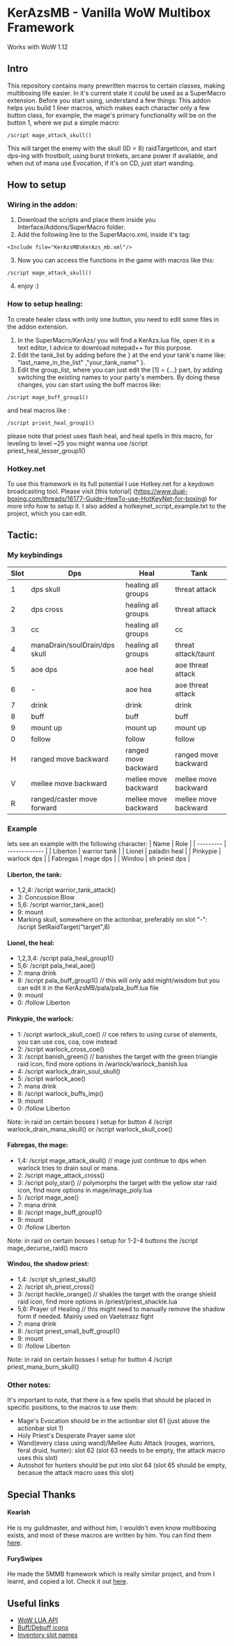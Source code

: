 # KerAzsMB - Vanilla WoW Multibox Framework

Works with WoW 1.12

## Intro
This repository contains many prewritten macros to certain classes, making multiboxing life easier.
In it's current state it could be used as a SuperMacro extension.
Before you start using, understand a few things:
This addon helps you build 1 liner macros, which makes each character only a few button class, 
for example, the mage's primary functionality will be on the button 1, where we put a simple macro: 
```
/script mage_attack_skull()
```
This will target the enemy with the skull (ID = 8) raidTargetIcon, and start dps-ing with frostbolt, using burst trinkets, arcane power if avaliable, and when out of mana use Evocation, if it's on CD, just start wanding.

## How to setup
### Wiring in the addon:
1. Download the scripts and place them inside you Interface/Addons/SuperMacro folder.
2. Add the following line to the SuperMacro.xml, inside it's <UI> tag:
```
<Include file="KerAzsMB\KerAzs_mb.xml"/>
```
3. Now you can access the functions in the game with macros like this:
```
/script mage_attack_skull()
```
4. enjoy :)

### How to setup healing:
To create healer class with only one button, you need to edit some files in the addon extension.
1. In the SuperMacro/KerAzs/ you will find a KerAzs.lua file, open it in a text editor, I advice to download notepad++ for this purpose.
2. Edit the tank_list by adding before the } at the end your tank's name like: "last_name_in_the_list" ,"your_tank_name" }.
3. Edit the group_list, where you can just edit the [1] = {...} part, by adding switching the existing names to your party's members.
By doing these changes, you can start using the buff macros like:
```
/script mage_buff_group1()
```
and heal macros like :
```
/script priest_heal_group1() 
```
please note that priest uses flash heal, and heal spells in this macro, for leveling to level ~25 you might wanna use
/script priest_heal_lesser_group1()

### Hotkey.net
To use this framework in its full potential I use Hotkey.net for a keydown broadcasting tool.
Please visit [this tutorial] (https://www.dual-boxing.com/threads/16177-Guide-HowTo-use-HotKeyNet-for-boxing) for more info how to setup it.
I also added a hotkeynet_script_example.txt to the project, which you can edit.

## Tactic:

### My keybindings

| Slot | Dps | Heal | Tank |
| - | ----------------------------- | --------------------- | ------------------- |
| 1 | dps skull 					| healing all groups 	| threat attack |
| 2 | dps cross 					| healing all groups 	| threat attack |
| 3 | cc 							| healing all groups 	| cc |
| 4 | manaDrain/soulDrain/dps skull | healing all groups 	| threat attack/taunt |
| 5 | aoe dps 						| aoe heal 				| aoe threat attack |
| 6 | - 							| aoe hea 				| aoe threat attack |
| 7 | drink 						| drink 				| drink |
| 8 | buff 							| buff 					| buff |
| 9 | mount up 						| mount up 				| mount up |
| 0 | follow 						| follow 				| follow |
| H | ranged move backward 			| ranged move backward 	| ranged move backward |
| V | mellee move backward 			| mellee move backward 	| mellee move backward |
| R | ranged/caster move forward 	| mellee move backward 	| mellee move backward |

### Example

lets see an example with the following character:
| Name | Role |
| --------- | ------------- |
| Liberton 	| warrior tank 	|
| Lionel 	| paladin heal 	|
| Pinkypie 	| warlock dps 	|
| Fabregas 	| mage dps 		|
| Windou	| sh priest dps |

#### Liberton, the tank:
- 1,2,4: /script warrior_tank_attack() 
- 3: Concussion Blow
- 5,6: /script warrior_tank_aoe()
- 9: mount
- Marking skull, somewhere on the actionbar, preferably on slot "-": /script SetRaidTarget("target",8)

#### Lionel, the heal:
- 1,2,3,4: /script pala_heal_group1() 
- 5,6: /script pala_heal_aoe()
- 7: mana drink
- 8: /script pala_buff_group1() // this will only add might/wisdom but you can edit it in the KerAzsMB/pala/pala_buff.lua file
- 9: mount
- 0: /follow Liberton

#### Pinkypie, the warlock:
- 1: /script warlock_skull_coe() // coe refers to using curse of elements, you can use cos, coa, cow instead
- 2: /script warlock_cross_coe()
- 3: /script banish_green() // banishes the target with the green triangle raid icon, find more options in /warlock/warlock_banish.lua
- 4: /script warlock_drain_soul_skull()
- 5: /script warlock_aoe()
- 7: mana drink
- 8: /script warlock_buffs_imp()
- 9: mount
- 0: /follow Liberton

Note: in raid on certain bosses I setup for button 4 /script warlock_drain_mana_skull() or /script warlock_skull_coe()

#### Fabregas, the mage:
- 1,4: /script mage_attack_skull() // mage just continue to dps when warlock tries to drain soul or mana.
- 2: /script mage_attack_cross()
- 3: /script poly_star() // polymorphs the target with the yellow star raid icon, find more options in mage/mage_poly.lua
- 5: /script mage_aoe()
- 7: mana drink
- 8: /script mage_buff_group1()
- 9: mount
- 0: /follow Liberton

Note: in raid on certain bosses I setup for 1-2-4 buttons the /script mage_decurse_raid() macro

#### Windou, the shadow priest:
- 1,4: /script sh_priest_skull()
- 2: /script sh_priest_cross()
- 3: /script hackle_orange() // shakles the target with the orange shield raid icon, find more options in /priest/priest_shackle.lua
- 5,6: Prayer of Healing // this might need to manually remove the shadow form if needed. Mainly used on Vaelstrasz fight
- 7: mana drink
- 8: /script priest_small_buff_group1()
- 9: mount
- 0: /follow Liberton

Note: in raid on certain bosses I setup for button 4 /script priest_mana_burn_skull()

### Other notes:
It's important to note, that there is a few spells that should be placed in specific positions, to the macros to use them:
- Mage's Evocation should be in the actionbar slot 61 (just above the actionbar slot 1)
- Holy Priest's Desperate Prayer same slot
- Wand(every class using wand)/Mellee Auto Attack (rouges, warriors, feral druid, hunter): slot 62 (slot 63 needs to be empty, the attack macro uses this slot)
- Autoshot for hunters should be put into slot 64 (slot 65 should be empty, becasue the attack macro uses this slot)

## Special Thanks
#### Kearlah
He is my guildmaster, and without him, I wouldn't even know multiboxing exists, and most of these macros are written by him. You can find them [here](https://github.com/KocsiLevente/multibox).
#### FurySwipes
He made the 5MMB framework which is really similar project, and from I learnt, and copied a lot. Check it out [here](https://furyswipes.wixsite.com/mysite).

## Useful links
- [WoW LUA API](https://vanilla-wow.fandom.com/wiki/World_of_Warcraft_API)
- [Buff/Debuff icons](https://wowwiki.fandom.com/wiki/Queriable_buff_effects)
- [Inventory slot names](https://wowwiki.fandom.com/wiki/InventorySlotName)
